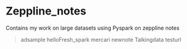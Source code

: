 # Zeppline_notes
Contains my work on large datasets using Pyspark on zeppline notes

> adsample
> helloFresh_spark
> mercari
> newnote
> Talkingdata
> testurl
